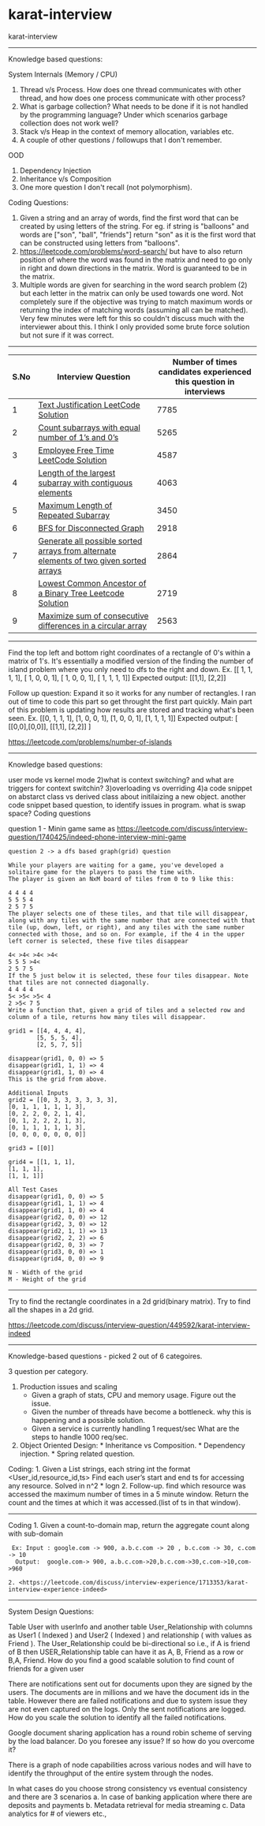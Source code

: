 # karat-interview
karat-interview

******************************
Knowledge based questions:

System Internals (Memory / CPU)
1. Thread v/s Process. How does one thread communicates with other thread, and how does one process communicate with other process?
1. What is garbage collection? What needs to be done if it is not handled by the programming language? Under which scenarios garbage collection does not work well?
1. Stack v/s Heap in the context of memory allocation, variables etc.
1. A couple of other questions / followups that I don't remember.

OOD
1. Dependency Injection
1. Inheritance v/s Composition
1. One more question I don't recall (not polymorphism).

Coding Questions:

1. Given a string and an array of words, find the first word that can be created by using letters of the string. For eg. if string is "balloons" and words are ["son", "ball", "friends"] return "son" as it is the first word that can be constructed using letters from "balloons".
2. https://leetcode.com/problems/word-search/ but have to also return position of where the word was found in the matrix and need to go only in right and down directions in the matrix. Word is guaranteed to be in the matrix.
3. Multiple words are given for searching in the word search problem (2) but each letter in the matrix can only be used towards one word. Not completely sure if the objective was trying to match maximum words or returning the index of matching words (assuming all can be matched). Very few minutes were left for this so couldn't discuss much with the interviewer about this. I think I only provided some brute force solution but not sure if it was correct.


******************************

|S.No |Interview Question |Number of times candidates experienced this question in interviews|
|--|--|---|
|1| [Text Justification LeetCode Solution](https://tutorialcup.com/leetcode-solutions/text-justification.htm) | 7785|
|2| [Count subarrays with equal number of 1’s and 0’s](https://tutorialcup.com/interview/hashing/count-subarrays-with-equal-number-of-1s-and-0s.htm) | 5265|
|3| [Employee Free Time LeetCode Solution](https://tutorialcup.com/leetcode-solutions/employee-free-time-leetcode-solution.htm) | 4587|
|4| [Length of the largest subarray with contiguous elements](https://tutorialcup.com/interview/hashing/length-of-the-largest-subarray-with-contiguous-elements.htm) | 4063|
|5| [Maximum Length of Repeated Subarray](https://tutorialcup.com/interview/array/maximum-length-of-repeated-subarray.htm) | 3450|
|6| [BFS for Disconnected Graph](https://tutorialcup.com/interview/graph/bfs-for-disconnected-graph.htm) | 2918|
|7| [Generate all possible sorted arrays from alternate elements of two given sorted arrays](https://tutorialcup.com/interview/array/generate-all-possible-sorted-arrays-from-alternate-elements-of-two-given-sorted-arrays.htm) | 2864|
|8| [Lowest Common Ancestor of a Binary Tree Leetcode Solution](https://tutorialcup.com/leetcode-solutions/lowest-common-ancestor-of-a-binary-tree-leetcode-solution.htm) | 2719|
|9| [Maximize sum of consecutive differences in a circular array](https://tutorialcup.com/interview/array/maximize-sum-of-consecutive-differences-in-a-circular-array.htm) | 2563|

******************************

Find the top left and bottom right coordinates of a rectangle of 0's within a matrix of 1's. It's essentially a modified version of the finding the number of island problem where you only need to dfs to the right and down.
Ex.
[[ 1, 1, 1, 1],
[ 1, 0, 0, 1],
[ 1, 0, 0, 1],
[ 1, 1, 1, 1]]
Expected output: [[1,1], [2,2]]

Follow up question: Expand it so it works for any number of rectangles. I ran out of time to code this part so get throught the first part quickly. Main part of this problem is updating how results are stored and tracking what's been seen.
Ex.
[[0, 1, 1, 1],
[1, 0, 0, 1],
[1, 0, 0, 1],
[1, 1, 1, 1]]
Expected output: [ [[0,0],[0,0]], [[1,1], [2,2]] ]

https://leetcode.com/problems/number-of-islands

******************************

Knowledge based questions:

user mode vs kernel mode
2)what is context switching? and what are triggers for context switchin?
3)overloading vs overriding
4)a code snippet on abstarct class vs derived class about initilaizing a new object.
another code snippet based question, to identify issues in program.
what is swap space?
Coding questions

question 1 - Minin game same as https://leetcode.com/discuss/interview-question/1740425/indeed-phone-interview-mini-game
```
question 2 -> a dfs based graph(grid) question

While your players are waiting for a game, you've developed a solitaire game for the players to pass the time with.
The player is given an NxM board of tiles from 0 to 9 like this:

4 4 4 4
5 5 5 4
2 5 7 5
The player selects one of these tiles, and that tile will disappear, along with any tiles with the same number that are connected with that tile (up, down, left, or right), and any tiles with the same number connected with those, and so on. For example, if the 4 in the upper left corner is selected, these five tiles disappear

4< >4< >4< >4<
5 5 5 >4<
2 5 7 5
If the 5 just below it is selected, these four tiles disappear. Note that tiles are not connected diagonally.
4 4 4 4
5< >5< >5< 4
2 >5< 7 5
Write a function that, given a grid of tiles and a selected row and column of a tile, returns how many tiles will disappear.

grid1 = [[4, 4, 4, 4],
        [5, 5, 5, 4],
        [2, 5, 7, 5]]
        
disappear(grid1, 0, 0) => 5
disappear(grid1, 1, 1) => 4
disappear(grid1, 1, 0) => 4
This is the grid from above.

Additional Inputs
grid2 = [[0, 3, 3, 3, 3, 3, 3],
[0, 1, 1, 1, 1, 1, 3],
[0, 2, 2, 0, 2, 1, 4],
[0, 1, 2, 2, 2, 1, 3],
[0, 1, 1, 1, 1, 1, 3],
[0, 0, 0, 0, 0, 0, 0]]

grid3 = [[0]]

grid4 = [[1, 1, 1],
[1, 1, 1],
[1, 1, 1]]

All Test Cases
disappear(grid1, 0, 0) => 5
disappear(grid1, 1, 1) => 4
disappear(grid1, 1, 0) => 4
disappear(grid2, 0, 0) => 12
disappear(grid2, 3, 0) => 12
disappear(grid2, 1, 1) => 13
disappear(grid2, 2, 2) => 6
disappear(grid2, 0, 3) => 7
disappear(grid3, 0, 0) => 1
disappear(grid4, 0, 0) => 9

N - Width of the grid
M - Height of the grid
```

******************************

Try to find the rectangle coordinates in a 2d grid(binary matrix). Try to find all the shapes in a 2d grid. 

https://leetcode.com/discuss/interview-question/449592/karat-interview-indeed


******************************

Knowledge-based questions - 
picked 2 out of  6 categoires. 

3 question per category.

1. Production issues and scaling
    * Given a graph of stats, CPU and memory usage. Figure out the issue.
    * Given the number of threads have become a bottleneck. why this is happening and a possible solution.
    * Given a service is currently handling 1 request/sec What are the steps to handle 1000 req/sec.  
2. Object Oriented Design:
       * Inheritance vs Composition.
       * Dependency injection.
       * Spring related question.
       
Coding:
    1. Given a List strings, each string int the format <User_id,resource_id,ts>
       Find each user’s start and end ts for accessing any resource. Solved in n^2 * logn
    2. Follow-up. find which resource was accessed the maximum number of times in a 5 minute window. Return the count and the times at which it was accessed.(list of ts in that window).
******************************

Coding
    1. Given a count-to-domain map, return the aggregate count along with sub-domain
    
     Ex: Input : google.com -> 900, a.b.c.com -> 20 , b.c.com -> 30, c.com -> 10
      Output:  google.com-> 900, a.b.c.com->20,b.c.com->30,c.com->10,com->960  
    
    2. <https://leetcode.com/discuss/interview-experience/1713353/karat-interview-experience-indeed>

******************************

System Design Questions:

Table User with userInfo and another table User_Relationship with columns as User1 ( Indexed ) and User2 ( Indexed ) and relationship ( with values as Friend ). The User_Relationship could be bi-directional so i.e., if A is friend of B then USER_Relationship table can have it as A, B, Friend as a row or B,A, Friend. How do you find a good scalable solution to find count of friends for a given user

There are notifications sent out for documents upon they are signed by the users. The documents are in millions and we have the document ids in the table. However there are failed notifications and due to system issue they are not even captured on the logs. Only the sent notifications are logged. How do you scale the solution to identify all the failed notifications.

Google document sharing application has a round robin scheme of serving by the load balancer. Do you foresee any issue? If so how do you overcome it?

There is a graph of node capabilities across various nodes and will have to identify the throughput of the entire system through the nodes.

In what cases do you choose strong consistency vs eventual consistency and there are 3 scenarios
a. In case of banking application where there are deposits and payments
b. Metadata retrieval for media streaming
c. Data analytics for # of viewers etc.,
